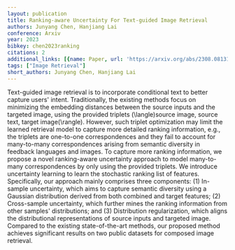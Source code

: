 ```yaml
---
layout: publication
title: Ranking-aware Uncertainty For Text-guided Image Retrieval
authors: Junyang Chen, Hanjiang Lai
conference: Arxiv
year: 2023
bibkey: chen2023ranking
citations: 2
additional_links: [{name: Paper, url: 'https://arxiv.org/abs/2308.08131'}]
tags: ["Image Retrieval"]
short_authors: Junyang Chen, Hanjiang Lai
---
```

Text-guided image retrieval is to incorporate conditional text to better
capture users' intent. Traditionally, the existing methods focus on minimizing
the embedding distances between the source inputs and the targeted image, using
the provided triplets \(\langle\)source image, source text, target
image\(\rangle\). However, such triplet optimization may limit the learned
retrieval model to capture more detailed ranking information, e.g., the
triplets are one-to-one correspondences and they fail to account for
many-to-many correspondences arising from semantic diversity in feedback
languages and images. To capture more ranking information, we propose a novel
ranking-aware uncertainty approach to model many-to-many correspondences by
only using the provided triplets. We introduce uncertainty learning to learn
the stochastic ranking list of features. Specifically, our approach mainly
comprises three components: (1) In-sample uncertainty, which aims to capture
semantic diversity using a Gaussian distribution derived from both combined and
target features; (2) Cross-sample uncertainty, which further mines the ranking
information from other samples' distributions; and (3) Distribution
regularization, which aligns the distributional representations of source
inputs and targeted image. Compared to the existing state-of-the-art methods,
our proposed method achieves significant results on two public datasets for
composed image retrieval.